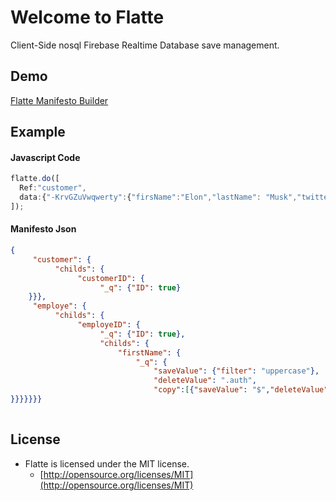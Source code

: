# Welcome to Flatte

Client-Side nosql Firebase Realtime Database save management. 

## Demo
[Flatte Manifesto Builder](https://flatte.maxabab.com)

## Example
#### Javascript Code
```javascript
flatte.do([
  Ref:"customer",
  data:{"-KrvGZuVwqwerty":{"firsName":"Elon","lastName": "Musk","twitter": "@elonmusk"}}
]);
```

#### Manifesto Json
```json
{
     "customer": {
          "childs": {
               "customerID": {
                    "_q": {"ID": true}
	}}},
     "employe": {
          "childs": {
               "employeID": {
					"_q": {"ID": true},
	                "childs": {
						"firstName": {
							"_q": {
								"saveValue": {"filter": "uppercase"},
								"deleteValue": ".auth",
								"copy":[{"saveValue": "$","deleteValue": "null","path": "/contact/#employeID/firstName"}]
}}}}}}}
					
```

## License
- Flatte is licensed under the MIT license.
  - [http://opensource.org/licenses/MIT](http://opensource.org/licenses/MIT)
